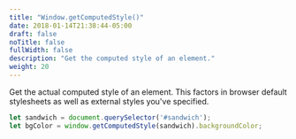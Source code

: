 ```yaml
---
title: "Window.getComputedStyle()"
date: 2018-01-14T21:38:44-05:00
draft: false
noTitle: false
fullWidth: false
description: "Get the computed style of an element."
weight: 20
---
```


Get the actual computed style of an element. This factors in browser default stylesheets as well as external styles you've specified.

```javascript
let sandwich = document.querySelector('#sandwich');
let bgColor = window.getComputedStyle(sandwich).backgroundColor;
```